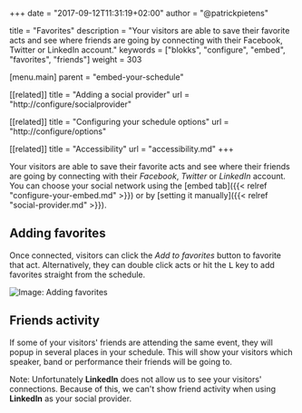 +++
date            = "2017-09-12T11:31:19+02:00"
author          = "@patrickpietens"

title           = "Favorites"
description     = "Your visitors are able to save their favorite acts and see where friends are going by connecting with their Facebook, Twitter or LinkedIn account."
keywords        = ["blokks", "configure", "embed", "favorites", "friends"]
weight          = 303

[menu.main]
parent          = "embed-your-schedule"

[[related]]
title = "Adding a social provider"
url = "http://configure/socialprovider"

[[related]]
title = "Configuring your schedule options"
url = "http://configure/options"

[[related]]
title = "Accessibility"
url = "accessibility.md"
+++

Your visitors are able to save their favorite acts and see where their friends are going by connecting with their *Facebook*, *Twitter* or *LinkedIn* account. You can choose your social network using the [embed tab]({{< relref "configure-your-embed.md" >}}) or by [setting it manually]({{< relref "social-provider.md" >}}).

## Adding favorites
Once connected, visitors can click the *Add to favorites* button to favorite that act. Alternatively, they can double click acts or hit the <kbd>L</kbd> key to add favorites straight from the schedule.

![Image: Adding favorites](https://blokks.co/docs/images/image.gif)

## Friends activity
If some of your visitors' friends are attending the same event, they will popup in several places in your schedule. This will show your visitors which speaker, band or performance their friends will be going to.

<span class='note'>Note: Unfortunately **LinkedIn** does not allow us to see your visitors' connections. Because of this, we can't show friend activity when using **LinkedIn** as your social provider.</span>
